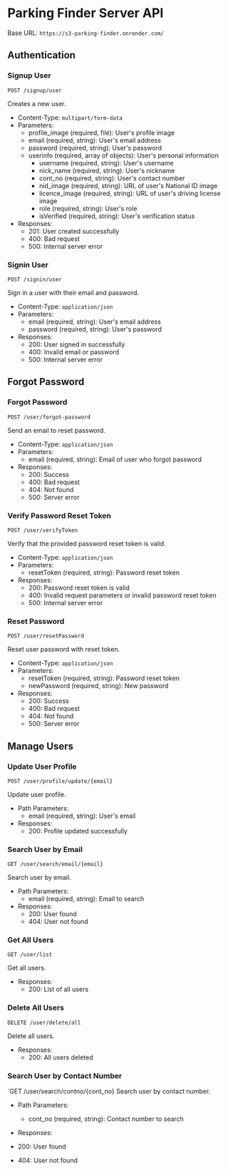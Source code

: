 # Parking Finder Server API

Base URL: `https://s3-parking-finder.onrender.com/`

## Authentication

### Signup User

`POST /signup/user`

Creates a new user.

- Content-Type: `multipart/form-data`
- Parameters:
  - profile_image (required, file): User's profile image
  - email (required, string): User's email address
  - password (required, string): User's password
  - userinfo (required, array of objects): User's personal information
    - username (required, string): User's username
    - nick_name (required, string): User's nickname
    - cont_no (required, string): User's contact number
    - nid_image (required, string): URL of user's National ID image
    - licence_image (required, string): URL of user's driving license image
    - role (required, string): User's role
    - isVerified (required, string): User's verification status
- Responses:
  - 201: User created successfully
  - 400: Bad request
  - 500: Internal server error

### Signin User

`POST /signin/user`

Sign in a user with their email and password.

- Content-Type: `application/json`
- Parameters:
  - email (required, string): User's email address
  - password (required, string): User's password
- Responses:
  - 200: User signed in successfully
  - 400: Invalid email or password
  - 500: Internal server error

## Forgot Password

### Forgot Password

`POST /user/forgot-password`

Send an email to reset password.

- Content-Type: `application/json`
- Parameters:
  - email (required, string): Email of user who forgot password
- Responses:
  - 200: Success
  - 400: Bad request
  - 404: Not found
  - 500: Server error

### Verify Password Reset Token

`POST /user/verifyToken`

Verify that the provided password reset token is valid.

- Content-Type: `application/json`
- Parameters:
  - resetToken (required, string): Password reset token
- Responses:
  - 200: Password reset token is valid
  - 400: Invalid request parameters or invalid password reset token
  - 500: Internal server error

### Reset Password

`POST /user/resetPassword`

Reset user password with reset token.

- Content-Type: `application/json`
- Parameters:
  - resetToken (required, string): Password reset token
  - newPassword (required, string): New password
- Responses:
  - 200: Success
  - 400: Bad request
  - 404: Not found
  - 500: Server error

## Manage Users

### Update User Profile

`POST /user/profile/update/{email}`

Update user profile.

- Path Parameters:
  - email (required, string): User's email
- Responses:
  - 200: Profile updated successfully

### Search User by Email

`GET /user/search/email/{email}`

Search user by email.

- Path Parameters:
  - email (required, string): Email to search
- Responses:
  - 200: User found
  - 404: User not found

### Get All Users

`GET /user/list`

Get all users.

- Responses:
  - 200: List of all users

### Delete All Users

`DELETE /user/delete/all`

Delete all users.

- Responses:
  - 200: All users deleted

### Search User by Contact Number

`GET /user/search/contno/{cont_no}
 Search user by contact number.

- Path Parameters:
  - cont_no (required, string): Contact number to search
- Responses:

- 200: User found
- 404: User not found
